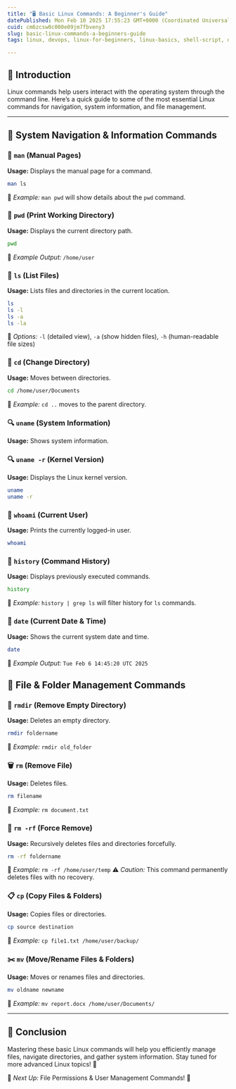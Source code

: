 ```yaml
---
title: "🖥️ Basic Linux Commands: A Beginner's Guide"
datePublished: Mon Feb 10 2025 17:55:23 GMT+0000 (Coordinated Universal Time)
cuid: cm6zcsw0c000e09jm7fbveny3
slug: basic-linux-commands-a-beginners-guide
tags: linux, devops, linux-for-beginners, linux-basics, shell-script, devops-articles, linux-commands

---
```


## 🔹 Introduction

Linux commands help users interact with the operating system through the command line. Here’s a quick guide to some of the most essential Linux commands for navigation, system information, and file management.

---

## 📌 System Navigation & Information Commands

### 📖 `man` (Manual Pages)

**Usage:** Displays the manual page for a command.

```bash
man ls
```

🔹 *Example:* `man pwd` will show details about the `pwd` command.

### 📍 `pwd` (Print Working Directory)

**Usage:** Displays the current directory path.

```bash
pwd
```

🔹 *Example Output:* `/home/user`

### 📂 `ls` (List Files)

**Usage:** Lists files and directories in the current location.

```bash
ls
ls -l
ls -a
ls -la
```

🔹 *Options:* `-l` (detailed view), `-a` (show hidden files), `-h` (human-readable file sizes)

### 📂 `cd` (Change Directory)

**Usage:** Moves between directories.

```bash
cd /home/user/Documents
```

🔹 *Example:* `cd ..` moves to the parent directory.

### 🔍 `uname` (System Information)

**Usage:** Shows system information.

### 🔍 `uname -r` (Kernel Version)

**Usage:** Displays the Linux kernel version.

```bash
uname
uname -r 
```

### 👤 `whoami` (Current User)

**Usage:** Prints the currently logged-in user.

```bash
whoami
```

### 📜 `history` (Command History)

**Usage:** Displays previously executed commands.

```bash
history
```

🔹 *Example:* `history | grep ls` will filter history for `ls` commands.

### 📅 `date` (Current Date & Time)

**Usage:** Shows the current system date and time.

```bash
date
```

🔹 *Example Output:* `Tue Feb 6 14:45:20 UTC 2025`

## 📁 File & Folder Management Commands

### 📂 `rmdir` (Remove Empty Directory)

**Usage:** Deletes an empty directory.

```bash
rmdir foldername
```

🔹 *Example:* `rmdir old_folder`

### 🗑️ `rm` (Remove File)

**Usage:** Deletes files.

```bash
rm filename
```

🔹 *Example:* `rm document.txt`

### 🚨 `rm -rf` (Force Remove)

**Usage:** Recursively deletes files and directories forcefully.

```bash
rm -rf foldername
```

🔹 *Example:* `rm -rf /home/user/temp` ⚠️ *Caution:* This command permanently deletes files with no recovery.

### 📋 `cp` (Copy Files & Folders)

**Usage:** Copies files or directories.

```bash
cp source destination
```

🔹 *Example:* `cp file1.txt /home/user/backup/`

### ✂️ `mv` (Move/Rename Files & Folders)

**Usage:** Moves or renames files and directories.

```bash
mv oldname newname
```

🔹 *Example:* `mv report.docx /home/user/Documents/`

---

## 🎯 Conclusion

Mastering these basic Linux commands will help you efficiently manage files, navigate directories, and gather system information. Stay tuned for more advanced Linux topics! 🚀

📌 *Next Up:* File Permissions & User Management Commands! 🔐